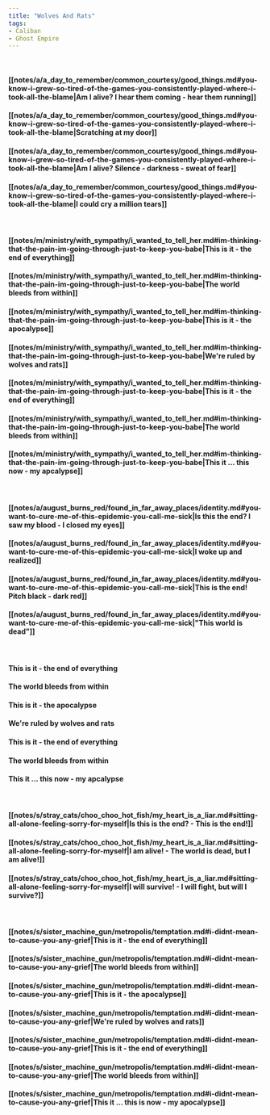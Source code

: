 ```yaml
---
title: "Wolves And Rats"
tags:
- Caliban
- Ghost Empire
---
```

&nbsp;
#### [[notes/a/a_day_to_remember/common_courtesy/good_things.md#you-know-i-grew-so-tired-of-the-games-you-consistently-played-where-i-took-all-the-blame|Am I alive? I hear them coming - hear them running]]
#### [[notes/a/a_day_to_remember/common_courtesy/good_things.md#you-know-i-grew-so-tired-of-the-games-you-consistently-played-where-i-took-all-the-blame|Scratching at my door]]
#### [[notes/a/a_day_to_remember/common_courtesy/good_things.md#you-know-i-grew-so-tired-of-the-games-you-consistently-played-where-i-took-all-the-blame|Am I alive? Silence - darkness - sweat of fear]]
#### [[notes/a/a_day_to_remember/common_courtesy/good_things.md#you-know-i-grew-so-tired-of-the-games-you-consistently-played-where-i-took-all-the-blame|I could cry a million tears]]
&nbsp;
#### [[notes/m/ministry/with_sympathy/i_wanted_to_tell_her.md#im-thinking-that-the-pain-im-going-through-just-to-keep-you-babe|This is it - the end of everything]]
#### [[notes/m/ministry/with_sympathy/i_wanted_to_tell_her.md#im-thinking-that-the-pain-im-going-through-just-to-keep-you-babe|The world bleeds from within]]
#### [[notes/m/ministry/with_sympathy/i_wanted_to_tell_her.md#im-thinking-that-the-pain-im-going-through-just-to-keep-you-babe|This is it - the apocalypse]]
#### [[notes/m/ministry/with_sympathy/i_wanted_to_tell_her.md#im-thinking-that-the-pain-im-going-through-just-to-keep-you-babe|We're ruled by wolves and rats]]
#### [[notes/m/ministry/with_sympathy/i_wanted_to_tell_her.md#im-thinking-that-the-pain-im-going-through-just-to-keep-you-babe|This is it - the end of everything]]
#### [[notes/m/ministry/with_sympathy/i_wanted_to_tell_her.md#im-thinking-that-the-pain-im-going-through-just-to-keep-you-babe|The world bleeds from within]]
#### [[notes/m/ministry/with_sympathy/i_wanted_to_tell_her.md#im-thinking-that-the-pain-im-going-through-just-to-keep-you-babe|This it ... this now - my apcalypse]]
&nbsp;
#### [[notes/a/august_burns_red/found_in_far_away_places/identity.md#you-want-to-cure-me-of-this-epidemic-you-call-me-sick|Is this the end? I saw my blood - I closed my eyes]]
#### [[notes/a/august_burns_red/found_in_far_away_places/identity.md#you-want-to-cure-me-of-this-epidemic-you-call-me-sick|I woke up and realized]]
#### [[notes/a/august_burns_red/found_in_far_away_places/identity.md#you-want-to-cure-me-of-this-epidemic-you-call-me-sick|This is the end! Pitch black - dark red]]
#### [[notes/a/august_burns_red/found_in_far_away_places/identity.md#you-want-to-cure-me-of-this-epidemic-you-call-me-sick|"This world is dead"]]
&nbsp;
#### This is it - the end of everything
#### The world bleeds from within
#### This is it - the apocalypse
#### We're ruled by wolves and rats
#### This is it - the end of everything
#### The world bleeds from within
#### This it ... this now - my apcalypse
&nbsp;
#### [[notes/s/stray_cats/choo_choo_hot_fish/my_heart_is_a_liar.md#sitting-all-alone-feeling-sorry-for-myself|Is this is the end? - This is the end!]]
#### [[notes/s/stray_cats/choo_choo_hot_fish/my_heart_is_a_liar.md#sitting-all-alone-feeling-sorry-for-myself|I am alive! - The world is dead, but I am alive!]]
#### [[notes/s/stray_cats/choo_choo_hot_fish/my_heart_is_a_liar.md#sitting-all-alone-feeling-sorry-for-myself|I will survive! - I will fight, but will I survive?]]
&nbsp;
#### [[notes/s/sister_machine_gun/metropolis/temptation.md#i-didnt-mean-to-cause-you-any-grief|This is it - the end of everything]]
#### [[notes/s/sister_machine_gun/metropolis/temptation.md#i-didnt-mean-to-cause-you-any-grief|The world bleeds from within]]
#### [[notes/s/sister_machine_gun/metropolis/temptation.md#i-didnt-mean-to-cause-you-any-grief|This is it - the apocalypse]]
#### [[notes/s/sister_machine_gun/metropolis/temptation.md#i-didnt-mean-to-cause-you-any-grief|We're ruled by wolves and rats]]
#### [[notes/s/sister_machine_gun/metropolis/temptation.md#i-didnt-mean-to-cause-you-any-grief|This is it - the end of everything]]
#### [[notes/s/sister_machine_gun/metropolis/temptation.md#i-didnt-mean-to-cause-you-any-grief|The world bleeds from within]]
#### [[notes/s/sister_machine_gun/metropolis/temptation.md#i-didnt-mean-to-cause-you-any-grief|This it ... this is now - my apocalypse]]
